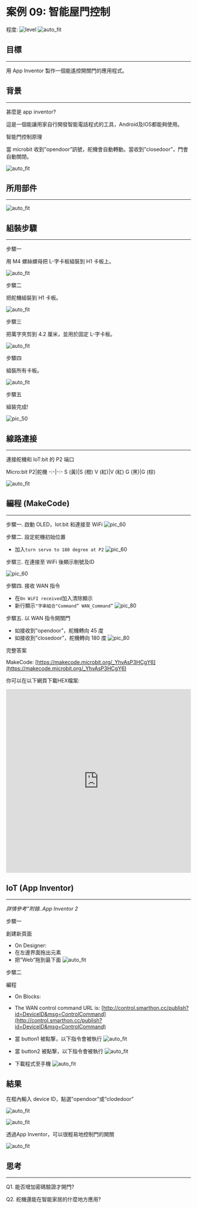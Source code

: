 # 案例 09: 智能屋門控制

程度: ![level](images/level4.png)
![auto_fit](images/Case9/case-09.png)<P>

## 目標
<HR>

用 App Inventor 製作一個能遙控開關門的應用程式。 <BR><P>

## 背景
<HR>

<span id="subtitle">甚麼是 app inventor?</span><BR><P>
這是一個能讓用家自行開發智能電話程式的工具，Android及IOS都能夠使用。<BR><P>
<span id="subtitle">智能門控制原理</span><BR><P>
當 microbit 收到”opendoor”訊號，舵機會自動轉動。當收到”closedoor”，門會自動關閉。<BR><P>
![auto_fit](images/Case9/Concept-diagram-Case9.png)<P>

## 所用部件
<HR>

![auto_fit](images/Case9/Case9_parts.png)<P>

## 組裝步驟
<HR>

<span id="subtitle">步驟一</span><BR><P>
用 M4 螺絲螺母把 L-字卡板組裝到 H1 卡板上。<BR><P>
![auto_fit](images/Case9/Case9_ass1.png)<P>
<span id="subtitle">步驟二</span><BR><P>
把舵機組裝到 H1 卡板。<BR><P>
![auto_fit](images/Case9/Case9_ass2.png)<P>
<span id="subtitle">步驟三</span><BR><P>
把萬字夾剪到 4.2 厘米，並用於固定 L-字卡板。<BR><P>
![auto_fit](images/Case9/Case9_ass3.png)<P>
<span id="subtitle">步驟四</span><BR><P>
組裝所有卡板。<BR><P>
![auto_fit](images/Case9/Case9_ass4.png)<P>
<span id="subtitle">步驟五</span><BR><P>
組裝完成!<BR><P>
![pic_50](images/Case9/Case9_ass5.png)<P>


## 線路連接
<HR>

連接舵機和 IoT:bit 的 P2 端口<BR><P>

Micro:bit P2|舵機
-:-|-:-
S (黃)|S (橙)
V (紅)|V (紅)
G (黑)|G (棕)

![auto_fit](images/Case9/Case9_hardware.png)<P>

## 編程 (MakeCode)
<HR>

<span id="subtitle">步驟一. 啟動 OLED，Iot:bit 和連接至 WiFi</span>
![pic_60](images/Case9/Case9_p1.png)<P>

<span id="subtitle">步驟二. 設定舵機初始位置</span><BR><P>
* 加入`turn servo to 180 degree at P2`
![pic_60](images/Case9/Case9_p2.png)<P>

<span id="subtitle">步驟三. 在連接至 WiFi 後顯示剔號及ID</span><BR><P>
![pic_60](images/Case9/Case9_p3.png)<P>

<span id="subtitle">步驟四. 接收 WAN 指令</span><BR><P>
* 在`On WiFI received`加入清除顯示
* 新行顯示` "字串組合"Command” WAN_Command” `
![pic_80](images/Case9/Case9_p4.png)<P>

<span id="subtitle">步驟五. 以 WAN 指令開關門</span><BR><P>
* 如接收到”opendoor”，舵機轉向 45 度
* 如接收到”closedoor”，舵機轉向 180 度
![pic_80](images/Case9/Case9_p5.png)<P>

<span id="subtitle">完整答案<BR><P>
MakeCode: [https://makecode.microbit.org/_YhvAsP3HCgY6](https://makecode.microbit.org/_YhvAsP3HCgY6)<BR><P>
你可以在以下網頁下載HEX檔案:<BR>
<iframe src="https://makecode.microbit.org/#pub:_YhvAsP3HCgY6" width="100%" height="500" frameborder="0"></iframe>

 
## IoT (App Inventor)
<HR>

<span id="remarks">*詳情參考”附錄..App Inventor 2*</span><BR><P>


<span id="subtitle">步驟一</span><BR><P>
創建新頁面<BR><P>
* On Designer:
* 在左邊界面拖出元素 
* 把”Web”拖到最下面
![auto_fit](images/Case9/Case9_iot1.png)<P>


<span id="subtitle">步驟二</span><BR><P>
編程
* On Blocks: 
* The WAN control command URL is: 
[http://control.smarthon.cc/publish?id=DeviceID&msg=ControlCommand](http://control.smarthon.cc/publish?id=DeviceID&msg=ControlCommand)

* 當 button1 被點撃，以下指令會被執行
![auto_fit](images/Case9/Case9_iot2.png)<P>
* 當 button2 被點撃，以下指令會被執行
![auto_fit](images/Case9/Case9_iot3.png)<P>
* 下載程式至手機
![auto_fit](images/Case9/Case9_iot4.png)<P>
 
## 結果
在框內輸入 device ID，點選”opendoor”或”clodedoor”<BR><P>
![auto_fit](images/Case9/Case9_result1.png)<P>

 
![auto_fit](images/Case9/Case9_result3.png)<P>

透過App Inventor，可以很輕易地控制門的開關<BR><P>
![auto_fit](images/Case9/Case9_result4.gif)<P>


## 思考
<HR>

Q1. 能否增加密碼驗證才開門?<BR><P>
Q2. 舵機還能在智能家居的什麼地方應用?<BR><P>
